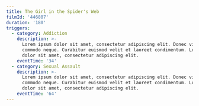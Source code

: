 ```yaml
---
title: The Girl in the Spider's Web
filmId: '446807'
duration: '180'
triggers:
  - category: Addiction
    description: >-
      Lorem ipsum dolor sit amet, consectetur adipiscing elit. Donec vitae
      commodo neque. Curabitur euismod velit et laoreet condimentum. Lorem ipsum
      dolor sit amet, consectetur adipiscing elit.
    eventTime: '34'
  - category: Sexual Assault
    description: >-
      Lorem ipsum dolor sit amet, consectetur adipiscing elit. Donec vitae
      commodo neque. Curabitur euismod velit et laoreet condimentum. Lorem ipsum
      dolor sit amet, consectetur adipiscing elit.
    eventTime: '64'
---
```


